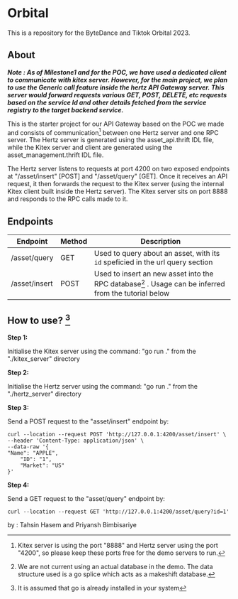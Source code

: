 # Orbital

This is a repository for the ByteDance and Tiktok Orbital 2023.

## About

***Note : As of Milestone1 and for the POC, we have used a dedicated client to communicate with kitex server. However, for the main project, we plan to use the Generic call feature inside the hertz API Gateway server. This server would forward requests various GET, POST, DELETE, etc requests based on the service Id and other details fetched from the service registry to the target backend service.***

This is the starter project for our API Gateway based on the POC we made and consists of communication[^1] between one Hertz server and one RPC server. The Hertz server is generated using the asset_api.thrift IDL file, while the Kitex server and client are generated using the asset_management.thrift IDL file.

The Hertz server listens to requests at port 4200 on two exposed endpoints at "/asset/insert" [POST] and "/asset/query" [GET]. Once it receives an API request, it then forwards the request to the Kitex server (using the internal Kitex client built inside the Hertz server). The Kitex server sits on port 8888 and responds to the RPC calls made to it.

## Endpoints

| Endpoint      | Method | Description                                                                                           |
| ------------- | ------ | ----------------------------------------------------------------------------------------------------- |
| /asset/query  | GET    | Used to query about an asset, with its `id` speficied in the url query section                        |
| /asset/insert | POST   | Used to insert an new asset into the RPC database[^2] . Usage can be inferred from the tutorial below |

## How to use? [^3]

**Step 1:**

Initialise the Kitex server using the command: "go run ." from the "./kitex_server" directory

**Step 2:**

Initialise the Hertz server using the command: "go run ." from the "./hertz_server" directory

**Step 3:**

Send a POST request to the "asset/insert" endpoint by:

```
curl --location --request POST 'http://127.0.0.1:4200/asset/insert' \
--header 'Content-Type: application/json' \
--data-raw '{
"Name": "APPLE",
	"ID": "1",
	"Market": "US"
}'
```

**Step 4:**

Send a GET request to the "asset/query" endpoint by:

```
curl --location --request GET 'http://127.0.0.1:4200/asset/query?id=1'
```

[^1]: Kitex server is using the port "8888" and Hertz server using the port "4200", so please keep these ports free for the demo servers to run.
[^2]: We are not current using an actual database in the demo. The data structure used is a go splice which acts as a makeshift database.
[^3]: It is assumed that go is already installed in your system

by : Tahsin Hasem and Priyansh Bimbisariye
